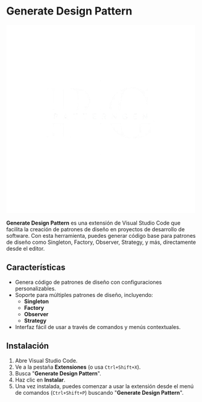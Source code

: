 # Generate Design Pattern

![Generate Design Pattern Logo](logo.png)

**Generate Design Pattern** es una extensión de Visual Studio Code que facilita la creación de patrones de diseño en proyectos de desarrollo de software. Con esta herramienta, puedes generar código base para patrones de diseño como Singleton, Factory, Observer, Strategy, y más, directamente desde el editor.

## Características

- Genera código de patrones de diseño con configuraciones personalizables.
- Soporte para múltiples patrones de diseño, incluyendo:
  - **Singleton**
  - **Factory**
  - **Observer**
  - **Strategy**
- Interfaz fácil de usar a través de comandos y menús contextuales.

## Instalación

1. Abre Visual Studio Code.
2. Ve a la pestaña **Extensiones** (o usa `Ctrl+Shift+X`).
3. Busca "**Generate Design Pattern**".
4. Haz clic en **Instalar**.
5. Una vez instalada, puedes comenzar a usar la extensión desde el menú de comandos (`Ctrl+Shift+P`) buscando "**Generate Design Pattern**".

